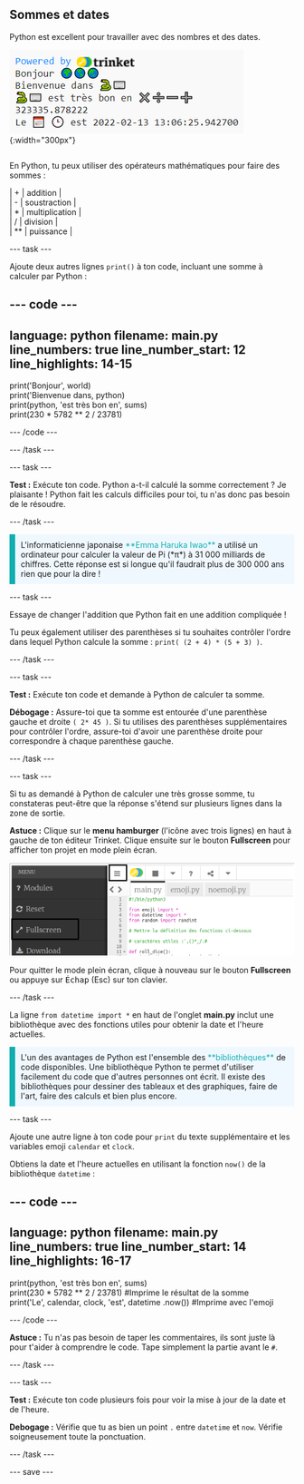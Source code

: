 ## Sommes et dates

<div style="display: flex; flex-wrap: wrap">
<div style="flex-basis: 200px; flex-grow: 1; margin-right: 15px;">
Python est excellent pour travailler avec des nombres et des dates.
</div>
<div>

![La zone de sortie avec cinq lignes imprimées montrant les nouvelles sorties de somme et de date actuelle.](images/sums_dates.png){:width="300px"}

</div>
</div>

En Python, tu peux utiliser des opérateurs mathématiques pour faire des sommes :

| + | addition |   
| - | soustraction |   
| * | multiplication |   
| / | division |   
| ** | puissance |

--- task ---

Ajoute deux autres lignes `print()` à ton code, incluant une somme à calculer par Python :

--- code ---
---
language: python filename: main.py line_numbers: true line_number_start: 12
line_highlights: 14-15
---

print('Bonjour', world)   
print('Bienvenue dans, python)   
print(python, 'est très bon en', sums)   
print(230 * 5782 ** 2 / 23781)

--- /code ---

--- /task ---

--- task ---

**Test :** Exécute ton code. Python a-t-il calculé la somme correctement ? Je plaisante ! Python fait les calculs difficiles pour toi, tu n'as donc pas besoin de le résoudre.

--- /task ---

<p style="border-left: solid; border-width:10px; border-color: #0faeb0; background-color: aliceblue; padding: 10px;">
L'informaticienne japonaise <span style="color: #0faeb0">**Emma Haruka Iwao**</span> a utilisé un ordinateur pour calculer la valeur de Pi (*π*) à 31 000 milliards de chiffres. Cette réponse est si longue qu'il faudrait plus de 300 000 ans rien que pour la dire ! 
</p>

--- task ---

Essaye de changer l'addition que Python fait en une addition compliquée !

Tu peux également utiliser des parenthèses si tu souhaites contrôler l'ordre dans lequel Python calcule la somme : `print( (2 + 4) * (5 + 3) )`.

--- /task ---

--- task ---

**Test :** Exécute ton code et demande à Python de calculer ta somme.

**Débogage :** Assure-toi que ta somme est entourée d'une parenthèse gauche et droite `( 2* 45 )`. Si tu utilises des parenthèses supplémentaires pour contrôler l'ordre, assure-toi d'avoir une parenthèse droite pour correspondre à chaque parenthèse gauche.

--- /task ---

--- task ---

Si tu as demandé à Python de calculer une très grosse somme, tu constateras peut-être que la réponse s'étend sur plusieurs lignes dans la zone de sortie.

**Astuce :** Clique sur le **menu hamburger** (l'icône avec trois lignes) en haut à gauche de ton éditeur Trinket. Clique ensuite sur le bouton **Fullscreen** pour afficher ton projet en mode plein écran.

![L'éditeur Trinket avec le menu de gauche développé, via le menu hamburger, pour afficher l'option plein écran.](images/full_screen.png)

Pour quitter le mode plein écran, clique à nouveau sur le bouton **Fullscreen** ou appuye sur <kbd>Échap</kbd> (Esc) sur ton clavier.

--- /task ---

La ligne `from datetime import *` en haut de l'onglet **main.py** inclut une bibliothèque avec des fonctions utiles pour obtenir la date et l'heure actuelles.

<p style="border-left: solid; border-width:10px; border-color: #0faeb0; background-color: aliceblue; padding: 10px;">
L'un des avantages de Python est l'ensemble des <span style="color: #0faeb0">**bibliothèques**</span> de code disponibles. Une bibliothèque Python te permet d'utiliser facilement du code que d'autres personnes ont écrit. Il existe des bibliothèques pour dessiner des tableaux et des graphiques, faire de l'art, faire des calculs et bien plus encore.
</p>

--- task ---

Ajoute une autre ligne à ton code pour `print` du texte supplémentaire et les variables emoji `calendar` et `clock`.

Obtiens la date et l'heure actuelles en utilisant la fonction `now()` de la bibliothèque `datetime` :

--- code ---
---
language: python 
filename: main.py 
line_numbers: true 
line_number_start: 14
line_highlights: 16-17
---

print(python, 'est très bon en', sums)    
print(230 * 5782 ** 2 / 23781) #Imprime le résultat de la somme     
print('Le', calendar, clock, 'est', datetime .now()) #Imprime avec l'emoji

--- /code ---

**Astuce :** Tu n'as pas besoin de taper les commentaires, ils sont juste là pour t'aider à comprendre le code. Tape simplement la partie avant le `#`.

--- /task ---

--- task ---

**Test :** Exécute ton code plusieurs fois pour voir la mise à jour de la date et de l'heure.

**Debogage :** Vérifie que tu as bien un point `.` entre `datetime` et `now`. Vérifie soigneusement toute la ponctuation.

--- /task ---

--- save ---
